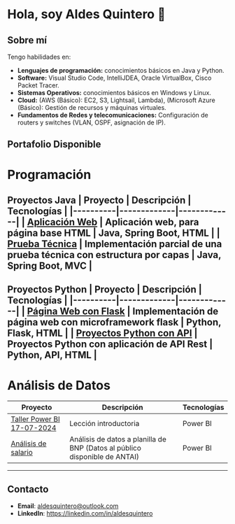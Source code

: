 # Hola, soy Aldes Quintero 👋 
## Sobre mí
Tengo habilidades en:

- **Lenguajes de programación:**  conocimientos básicos en Java y Python.
- **Software:**  Visual Studio Code, IntelliJDEA, Oracle VirtualBox, Cisco Packet Tracer.
- **Sistemas Operativos:**  conocimientos básicos en Windows y Linux.
- **Cloud:**  (AWS (Básico): EC2, S3, Lightsail, Lambda), (Microsoft Azure (Básico): Gestión de recursos y 
máquinas virtuales.
- **Fundamentos de Redes y telecomunicaciones:**  Configuración de routers y switches (VLAN, OSPF, 
asignación de IP).

## Portafolio Disponible
# Programación
 Proyectos Java
| Proyecto | Descripción | Tecnologías |
|----------|-------------|-------------|
| [Aplicación Web](https://github.com/AldesQuintero/Spring-Boot-Project-Aldesweb) | Aplicación web, para página base HTML | Java, Spring Boot, HTML |
| [Prueba Técnica](https://github.com/AldesQuintero/Dev-BackOffice-Challenge-002-) | Implementación parcial de una prueba técnica con estructura por capas | Java, Spring Boot, MVC |
---

 Proyectos Python
| Proyecto | Descripción | Tecnologías |
|----------|-------------|-------------|
| [Página Web con Flask](https://github.com/AldesQuintero/Flask-Project-AldesWeb) | Implementación de página web con microframework flask  | Python, Flask, HTML |
| [Proyectos Python con API](https://github.com/AldesQuintero/Python-Projects) | Proyectos Python con aplicación de API Rest | Python, API, HTML  |
---


# Análisis de Datos
| Proyecto | Descripción | Tecnologías |
|----------|-------------|-------------|
| [Taller Power BI 17-07-2024 ](https://github.com/AldesQuintero/Analisis-de-Datos/blob/main/Power%20BI%2017-07-2024/Taller%2017-07-2024.pdf) | Lección introductoria | Power BI
| [Análisis de salario](https://github.com/AldesQuintero/Analisis-de-Datos/blob/main/Anal%C3%ADsis%20de%20planilla%20de%20Banco%20Nacional/Analisis%20de%20Gastos%20del%20Banco%20Nacional.pdf) | Análisis de datos a planilla de BNP (Datos al público disponible de ANTAI) | Power BI
---

## Contacto
- **Email**: aldesquintero@outlook.com
- **LinkedIn**: https://linkedin.com/in/aldesquintero
